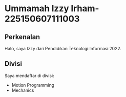 # Ummamah Izzy Irham- 225150607111003
## Perkenalan
Halo, saya Izzy dari Pendidikan Teknologi Informasi 2022.
## Divisi
Saya mendaftar di divisi:
- Motion Programming
- Mechanics